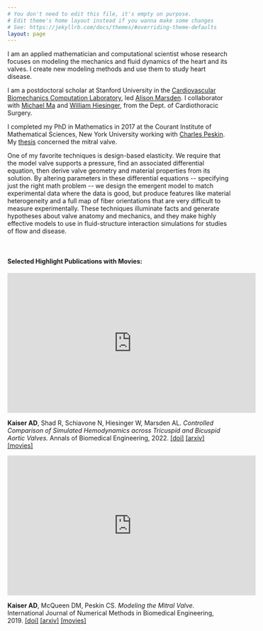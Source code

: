 ```yaml
---
# You don't need to edit this file, it's empty on purpose.
# Edit theme's home layout instead if you wanna make some changes
# See: https://jekyllrb.com/docs/themes/#overriding-theme-defaults
layout: page
---
```


I am an applied mathematician and computational scientist whose research focuses on modeling the mechanics and fluid dynamics of the heart and its valves. I create new modeling methods and use them to study heart disease.

I am a postdoctoral scholar at Stanford University in the [Cardiovascular Biomechanics Computation Laboratory](https://cbcl.stanford.edu/), led [Alison Marsden](https://profiles.stanford.edu/alison-marsden). I collaborator with  [Michael Ma](https://med.stanford.edu/content/sm/cve.html.html) and [William Hiesinger](https://med.stanford.edu/hiesingerlab.html), from the Dept. of Cardiothoracic Surgery. 

I completed my PhD in Mathematics in 2017 at the Courant Institute of Mathematical Sciences, New York University working with [Charles Peskin](https://www.math.nyu.edu/~peskin/). My [thesis](https://arxiv.org/abs/2208.13317) concerned the mitral valve. 

One of my favorite techniques is design-based elasticity. We require that the model valve supports a pressure, find an associated differential equation, then derive valve geometry and material properties from its solution. By altering parameters in these differential equations -- specifying just the right math problem -- we design the emergent model to match experimental data where the data is good, but produce features like material heterogeneity and a full map of fiber orientations that are very difficult to measure experimentally. These techniques illuminate facts and generate hypotheses about valve anatomy and mechanics, and they make highly effective models to use in fluid-structure interaction simulations for studies of flow and disease.

&nbsp;

#### Selected Highlight Publications with Movies: 


<p align="center">
<iframe width="560" height="315" 
src="https://www.youtube.com/embed/kk4asNb6qD8" 
title="YouTube video player" 
frameborder="0" 
allow="accelerometer; autoplay; clipboard-write; encrypted-media; gyroscope; picture-in-picture" 
allowfullscreen></iframe>
</p>


__Kaiser AD__, Shad R, Schiavone N, Hiesinger W, Marsden AL. _Controlled Comparison of Simulated Hemodynamics across Tricuspid and Bicuspid Aortic Valves._ Annals of Biomedical Engineering, 2022. [[doi]](https://doi.org/10.1007/s10439-022-02983-4) [[arxiv]](https://arxiv.org/abs/2109.08261) [[movies]](https://www.youtube.com/watch?v=SQrFoCUKOk0&list=PLVE1-rUYcsaJYmYqGy7Y5xFfdontjI1Xq)


<p align="center">
<iframe width="560" height="315" 
src="https://www.youtube.com/embed/-KC4oPxEAw4" 
title="YouTube video player" 
frameborder="0" 
allow="accelerometer; autoplay; clipboard-write; encrypted-media; gyroscope; picture-in-picture" 
allowfullscreen></iframe>
</p>

__Kaiser AD__, McQueen DM, Peskin CS. _Modeling the Mitral Valve._ International Journal of Numerical Methods in Biomedical Engineering, 2019. [[doi]](http://doi.org/10.1002/cnm.3240) [[arxiv]](https://arxiv.org/abs/2109.08261) [[movies]](https://www.youtube.com/watch?v=GjXboGhaeb4&list=PLVE1-rUYcsaJXpy5_xfRvsNxcj3Rb_azW)







